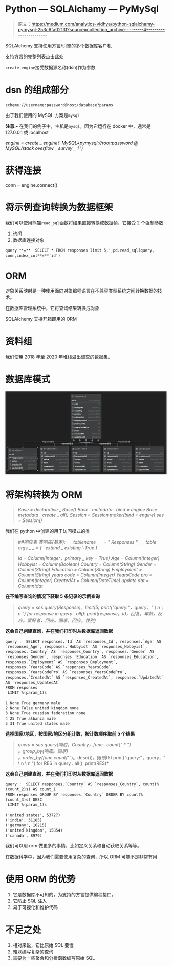 # Python — SQLAlchamy — PyMySql

> 原文：<https://medium.com/analytics-vidhya/python-sqlalchamy-pymysql-253c6fa0213f?source=collection_archive---------4----------------------->

SQLAlchemy 支持使用方言/引擎的多个数据库客户机

支持方言的完整列表[点击此处](https://docs.sqlalchemy.org/en/13/dialects/)

`create_engine`接受数据源名称(dsn)作为参数

# dsn 的组成部分

`scheme://username:password@host/database?params`

由于我们使用的 MySQL 方案是`mysql`

**注意:-** 在我们的例子中，主机是`mysql`，因为它运行在 docker 中，通常是 127.0.0.1 或 localhost

*engine = create _ engine(' MySQL+pymysql://root:password @ MySQL/stack overflow _ survey _ 1 ')*

# 获得连接

conn = engine.connect()

# 将示例查询转换为数据框架

我们可以使用熊猫`read_sql`函数将结果直接转换成数据帧，它接受 2 个强制参数

1.  询问
2.  数据库连接对象

```
query **=** 'SELECT * FROM responses limit 5;';pd.read_sql(query, conn,index_col**=**'id')
```

# ORM

对象关系映射是一种使用面向对象编程语言在不兼容类型系统之间转换数据的技术。

在数据库管理系统中，它将查询结果转换成对象

SQLAlchemy 支持开箱即用的 ORM

# 资料组

我们使用 2018 年至 2020 年堆栈溢出调查的数据集。

# 数据库模式

![](img/3f0d34736c42ae516e1b4189a47b0ae1.png)

# 将架构转换为 ORM

> *Base = declarative _ Base()
> Base . metadata . bind = engine
> Base . metadata . create _ all()
> Session = Session maker(bind = engine)
> ses = Session()*

我们在 python 中创建的用于访问模式的类

> *##响应表
> 类响应(基本):
> _ _ tablename _ _ = " Responses "
> _ _ table _ args _ _ = { ' extend _ existing ':True }*
> 
> *Id = Column(Integer，primary _ key = True)
> Age = Column(Integer)
> Hobbyist = Column(Boolean)
> Country = Column(String)
> Gender = Column(String)
> Education = Column(String)
> Employment = Column(String)
> years code = Column(Integer)
> YearsCode pro = Column(Integer)
> CreatedAt = Column(DateTime)
> update dat = Column(dat*

**在不编写查询的情况下获取 5 条记录的示例查询**

> *query = ses.query(Response)。limit(5)
> print("query:"，query，" \ n \ n ")
> for response in query . all():
> print(response。Id，回复。年龄，反应。爱好者，回应。国家，回应。性别)*

**这会自己创建查询，并在我们打印时从数据库返回数据**

```
query :  SELECT responses.`Id` AS `responses_Id`, responses.`Age` AS `responses_Age`, responses.`Hobbyist` AS `responses_Hobbyist`, responses.`Country` AS `responses_Country`, responses.`Gender` AS `responses_Gender`, responses.`Education` AS `responses_Education`, responses.`Employment` AS `responses_Employment`, responses.`YearsCode` AS `responses_YearsCode`, responses.`YearsCodePro` AS `responses_YearsCodePro`, responses.`CreatedAt` AS `responses_CreatedAt`, responses.`UpdatedAt` AS `responses_UpdatedAt` 
FROM responses 
 LIMIT %(param_1)s 

1 None True germany male
2 None False united kingdom none
3 None True russian federation none
4 25 True albania male
5 31 True united states male
```

**选择国家/地区，按国家/地区分组计数，按计数顺序取前 5 个结果**

> *query = ses.query(响应。Country，func . count(" * ")\
> 。group_by(响应。国家)\
> 。order_by(func.count('* ')。desc())。限制(5)
> print("query:"，query，" \ n \ n ")
> for RES in query . all():
> print(RES)*

**这会自己创建查询，并在我们打印时从数据库返回数据**

```
query :  SELECT responses.`Country` AS `responses_Country`, count(%(count_2)s) AS count_1 
FROM responses GROUP BY responses.`Country` ORDER BY count(%(count_3)s) DESC 
 LIMIT %(param_1)s 

('united states', 53727)
('india', 31185)
('germany', 16215)
('united kingdom', 15854)
('canada', 8979) 
```

我们可以用 orm 做更多的事情，比如定义关系和自动获取关系等等。

在数据科学中，因为我们需要使用复杂的查询，所以 ORM 可能不是非常有用

# 使用 ORM 的优势

1.  它是数据库不可知的，为支持的方言提供编程接口。
2.  它防止 SQL 注入
3.  易于可视化和维护代码

# 不足之处

1.  相对来说，它比原始 SQL 要慢
2.  难以编写复杂的查询
3.  需要为一些聚合和分析函数编写原始 SQL